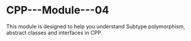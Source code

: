 # CPP---Module---04
This module is designed to help you understand Subtype polymorphism, abstract classes and interfaces in CPP.

